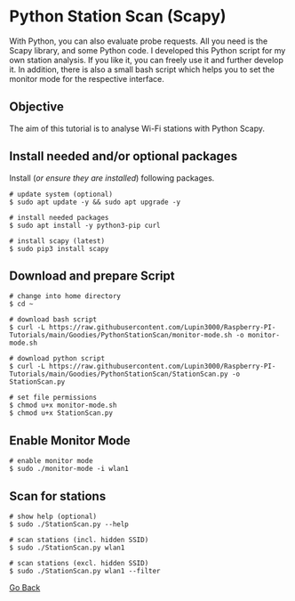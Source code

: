 # Python Station Scan (Scapy)

With Python, you can also evaluate probe requests. All you need is the Scapy library, and some Python code. I developed this Python script for my own station analysis. If you like it, you can freely use it and further develop it. In addition, there is also a small bash script which helps you to set the monitor mode for the respective interface.

## Objective

The aim of this tutorial is to analyse Wi-Fi stations with Python Scapy.

## Install needed and/or optional packages

Install (_or ensure they are installed_) following packages.

```shell
# update system (optional)
$ sudo apt update -y && sudo apt upgrade -y

# install needed packages
$ sudo apt install -y python3-pip curl

# install scapy (latest)
$ sudo pip3 install scapy
```

## Download and prepare Script

```shell
# change into home directory
$ cd ~

# download bash script
$ curl -L https://raw.githubusercontent.com/Lupin3000/Raspberry-PI-Tutorials/main/Goodies/PythonStationScan/monitor-mode.sh -o monitor-mode.sh

# download python script
$ curl -L https://raw.githubusercontent.com/Lupin3000/Raspberry-PI-Tutorials/main/Goodies/PythonStationScan/StationScan.py -o StationScan.py

# set file permissions
$ chmod u+x monitor-mode.sh
$ chmod u+x StationScan.py
```

## Enable Monitor Mode

```shell
# enable monitor mode
$ sudo ./monitor-mode -i wlan1
```

## Scan for stations

```shell
# show help (optional)
$ sudo ./StationScan.py --help

# scan stations (incl. hidden SSID)
$ sudo ./StationScan.py wlan1

# scan stations (excl. hidden SSID)
$ sudo ./StationScan.py wlan1 --filter
```

[Go Back](../../readme.md)